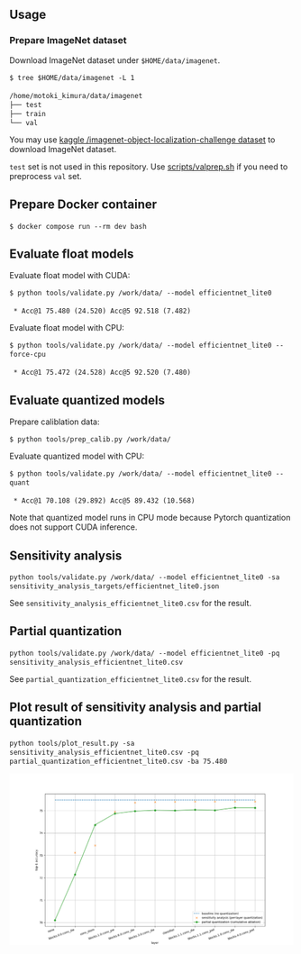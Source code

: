 ## Usage

### Prepare ImageNet dataset

Download ImageNet dataset under `$HOME/data/imagenet`.

```
$ tree $HOME/data/imagenet -L 1

/home/motoki_kimura/data/imagenet
├── test
├── train
└── val
```

You may use [kaggle /imagenet-object-localization-challenge dataset](https://www.kaggle.com/competitions/imagenet-object-localization-challenge/data)
to download ImageNet dataset.

`test` set is not used in this repository. Use [scripts/valprep.sh](scripts/valprep.sh) if you need to preprocess `val` set.

## Prepare Docker container

```
$ docker compose run --rm dev bash
```

## Evaluate float models

Evaluate float model with CUDA:

```
$ python tools/validate.py /work/data/ --model efficientnet_lite0

 * Acc@1 75.480 (24.520) Acc@5 92.518 (7.482)
```

Evaluate float model with CPU:

```
$ python tools/validate.py /work/data/ --model efficientnet_lite0 --force-cpu

 * Acc@1 75.472 (24.528) Acc@5 92.520 (7.480)
```

## Evaluate quantized models

Prepare caliblation data:

```
$ python tools/prep_calib.py /work/data/
```

Evaluate quantized model with CPU:

```
$ python tools/validate.py /work/data/ --model efficientnet_lite0 --quant

 * Acc@1 70.108 (29.892) Acc@5 89.432 (10.568)
```

Note that quantized model runs in CPU mode because Pytorch quantization does not support CUDA inference.

## Sensitivity analysis

```
python tools/validate.py /work/data/ --model efficientnet_lite0 -sa sensitivity_analysis_targets/efficientnet_lite0.json
```

See `sensitivity_analysis_efficientnet_lite0.csv` for the result.

## Partial quantization

```
python tools/validate.py /work/data/ --model efficientnet_lite0 -pq sensitivity_analysis_efficientnet_lite0.csv
```

See `partial_quantization_efficientnet_lite0.csv` for the result.

## Plot result of sensitivity analysis and partial quantization

```
python tools/plot_result.py -sa sensitivity_analysis_efficientnet_lite0.csv -pq partial_quantization_efficientnet_lite0.csv -ba 75.480
```

![](plot.png)
